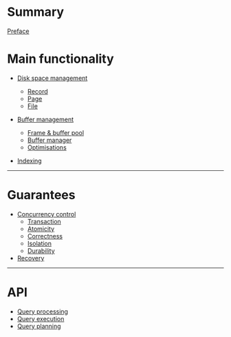 # Summary

[Preface](./preface.md)

# Main functionality

- [Disk space management](./storage/storage.md)
    - [Record](./storage/tuple.md)
    - [Page](./storage/page.md)
    - [File](./storage/heap_file.md)

- [Buffer management](./buffer_management/buffer_management.md)
    - [Frame & buffer pool](./buffer_management/frame_and_buffer_pool.md)
    - [Buffer manager](./buffer_management/buffer_manager.md)
    - [Optimisations](./buffer_management/optimisations.md)

- [Indexing](./indexing.md)

---

# Guarantees

- [Concurrency control]()
    - [Transaction]()
    - [Atomicity]()
    - [Correctness]()
    - [Isolation]()
    - [Durability]()
- [Recovery]()

---

# API

- [Query processing]()
- [Query execution]()
- [Query planning]()
